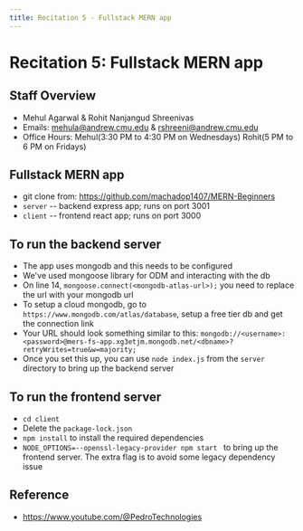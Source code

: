 ```yaml
---
title: Recitation 5 - Fullstack MERN app
---
```


# Recitation 5: Fullstack MERN app

## Staff Overview
- Mehul Agarwal & Rohit Nanjangud Shreenivas
- Emails: mehula@andrew.cmu.edu & rshreeni@andrew.cmu.edu
- Office Hours: Mehul(3:30 PM to 4:30 PM on Wednesdays) Rohit(5 PM to 6 PM on Fridays)

## Fullstack MERN app

- git clone from: https://github.com/machadop1407/MERN-Beginners
- ``server`` -- backend express app; runs on port 3001
- ``client`` -- frontend react app; runs on port 3000

## To run the backend server

- The app uses mongodb and this needs to be configured
- We've used mongoose library for ODM and interacting with the db
- On line 14, ``mongoose.connect(<mongodb-atlas-url>);`` you need to replace the url with your mongodb url
- To setup a cloud mongodb, go to ``https://www.mongodb.com/atlas/database``, setup a free tier db and get the connection link
- Your URL should look something similar to this: ``mongodb://<username>:<password>@mers-fs-app.xg3etjm.mongodb.net/<dbname>?retryWrites=true&w=majority;``
- Once you set this up, you can use ``node index.js`` from the ``server`` directory to bring up the backend server

## To run the frontend server

- ``cd client``
- Delete the ``package-lock.json``
- ``npm install`` to install the required dependencies
- ``NODE_OPTIONS=--openssl-legacy-provider npm start `` to bring up the frontend server. The extra flag is to avoid some legacy dependency issue

## Reference

- https://www.youtube.com/@PedroTechnologies